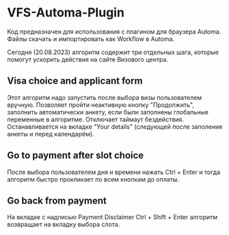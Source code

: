 # VFS-Automa-Plugin

Код предназначен для использования с плагином для браузера Automa. Файлы скачать и импортировать как Workflow в Automa.

Сегодня (20.08.2023) алгоритм содержит три отдельных шага, которые помогут ускорить действия на сайте Визового центра.

## Visa choice and applicant form

Этот алгоритм надо запустить после выбора визы пользователем вручную. Позволяет пройти неактивную кнопку "Продолжить", заполнить автоматически анкету, если были заполнены глобальные переменные в алгоритме. Отключает таймаут бездействия. Останавливается на вкладке "Your details" (следующей после заполения анкеты и перед календарём).

## Go to payment after slot choice

После выбора пользователем дня и времени нажать Ctrl + Enter и тогда алгоритм быстро прокликает по всем кнопкам до оплаты.

## Go back from payment

На вкладке с надписью Payment Disclaimer Ctrl + Shift + Enter алгоритм возвращает на вкладку выбора слота.
